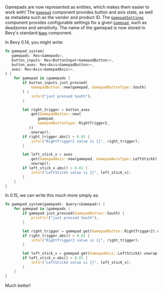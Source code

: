 <!-- Implement gamepads as entities -->
<!-- https://github.com/bevyengine/bevy/pull/12770 -->

Gamepads are now represented as entities, which makes them easier to work with!
The [`Gamepad`] component provides button and axis state, as well as metadata such as the vendor and product ID.
The [`GamepadSettings`] component provides configurable settings for a given [`Gamepad`], such as deadzones and sensitivity. The name of the gamepad is now stored in Bevy's standard [`Name`] component.

In Bevy 0.14, you might write:

```rust
fn gamepad_system(
   gamepads: Res<Gamepads>,
   button_inputs: Res<ButtonInput<GamepadButton>>,
   button_axes: Res<Axis<GamepadButton>>,
   axes: Res<Axis<GamepadAxis>>,
) {
    for gamepad in &gamepads {
        if button_inputs.just_pressed(
            GamepadButton::new(gamepad, GamepadButtonType::South)
        ) {
            info!("just pressed South");
        }

        let right_trigger = button_axes
           .get(GamepadButton::new(
               gamepad,
               GamepadButtonType::RightTrigger2,
           ))
           .unwrap();
        if right_trigger.abs() > 0.01 {
            info!("RightTrigger2 value is {}", right_trigger);
        }

        let left_stick_x = axes
           .get(GamepadAxis::new(gamepad, GamepadAxisType::LeftStickX))
           .unwrap();
        if left_stick_x.abs() > 0.01 {
            info!("LeftStickX value is {}", left_stick_x);
        }
    }
}
```

In 0.15, we can write this much more simply as:

```rust
fn gamepad_system(gamepads: Query<&Gamepad>) {
    for gamepad in &gamepads {
        if gamepad.just_pressed(GamepadButton::South) {
            println!("just pressed South");
        }

        let right_trigger = gamepad.get(GamepadButton::RightTrigger2).unwrap();
        if right_trigger.abs() > 0.01 {
            info!("RightTrigger2 value is {}", right_trigger);
        }

        let left_stick_x = gamepad.get(GamepadAxis::LeftStickX).unwrap();
        if left_stick_x.abs() > 0.01 {
            info!("LeftStickX value is {}", left_stick_x);
        }
    }
}
```

Much better!

[`Gamepad`]: https://docs.rs/bevy/0.15/bevy/input/gamepad/struct.Gamepad.html
[`GamepadSettings`]: https://docs.rs/bevy/0.15/bevy/input/gamepad/struct.GamepadSettings.html
[`Name`]: https://docs.rs/bevy/0.15/bevy/core/struct.Name.html
